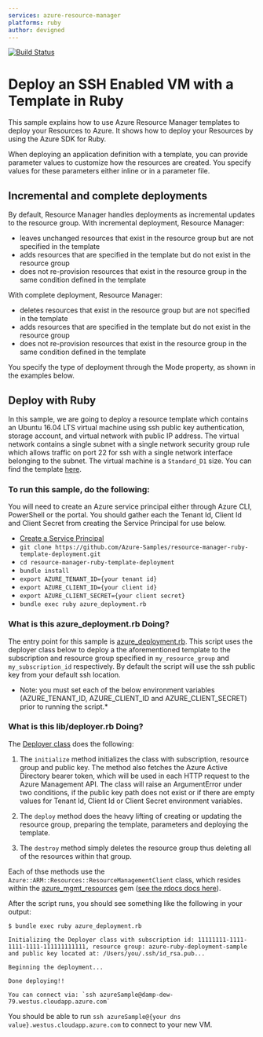 ```yaml
---
services: azure-resource-manager
platforms: ruby
author: devigned
---
```


[![Build Status](https://travis-ci.org/Azure-Samples/resource-manager-ruby-template-deployment.svg?branch=master)](https://travis-ci.org/Azure-Samples/resource-manager-ruby-template-deployment)

# Deploy an SSH Enabled VM with a Template in Ruby

This sample explains how to use Azure Resource Manager templates to deploy your Resources to Azure. It shows how to
deploy your Resources by using the Azure SDK for Ruby.

When deploying an application definition with a template, you can provide parameter values to customize how the
resources are created. You specify values for these parameters either inline or in a parameter file.

## Incremental and complete deployments

By default, Resource Manager handles deployments as incremental updates to the resource group. With incremental
deployment, Resource Manager:

- leaves unchanged resources that exist in the resource group but are not specified in the template
- adds resources that are specified in the template but do not exist in the resource group
- does not re-provision resources that exist in the resource group in the same condition defined in the template

With complete deployment, Resource Manager:

- deletes resources that exist in the resource group but are not specified in the template
- adds resources that are specified in the template but do not exist in the resource group
- does not re-provision resources that exist in the resource group in the same condition defined in the template

You specify the type of deployment through the Mode property, as shown in the examples below.

## Deploy with Ruby

In this sample, we are going to deploy a resource template which contains an Ubuntu 16.04 LTS virtual machine using
ssh public key authentication, storage account, and virtual network with public IP address. The virtual network
contains a single subnet with a single network security group rule which allows traffic on port 22 for ssh with a single
network interface belonging to the subnet. The virtual machine is a `Standard_D1` size. You can find the template
[here][Template].

### To run this sample, do the following:

You will need to create an Azure service principal either through Azure CLI, PowerShell or the portal. You should gather
each the Tenant Id, Client Id and Client Secret from creating the Service Principal for use below.

- [Create a Service Principal][ServicePrincipalCreation]
- `git clone https://github.com/Azure-Samples/resource-manager-ruby-template-deployment.git`
- `cd resource-manager-ruby-template-deployment`
- `bundle install`
- `export AZURE_TENANT_ID={your tenant id}`
- `export AZURE_CLIENT_ID={your client id}`
- `export AZURE_CLIENT_SECRET={your client secret}`
- `bundle exec ruby azure_deployment.rb`

### What is this azure_deployment.rb Doing?

The entry point for this sample is [azure_deployment.rb][azure_deployment.rb]. This script uses the deployer class
below to deploy a the aforementioned template to the subscription and resource group specified in `my_resource_group`
and `my_subscription_id` respectively. By default the script will use the ssh public key from your default ssh
location.

* Note: you must set each of the below environment variables (AZURE_TENANT_ID, AZURE_CLIENT_ID and AZURE_CLIENT_SECRET) prior to running the script.*

### What is this lib/deployer.rb Doing?

The [Deployer class][Deployer class] does the following:

1. The `initialize` method initializes the class with subscription, resource group and public key. The method also fetches
the Azure Active Directory bearer token, which will be used in each HTTP request to the Azure Management API. The class
will raise an ArgumentError under two conditions, if the public key path does not exist or if there are empty
values for Tenant Id, Client Id or Client Secret environment variables.

2. The `deploy` method does the heavy lifting of creating or updating the resource group, preparing the template,
parameters and deploying the template.

3. The `destroy` method simply deletes the resource group thus deleting all of the resources within that group.

Each of thse methods use the `Azure::ARM::Resources::ResourceManagementClient` class, which resides within the
[azure_mgmt_resources][azure_mgmt_resources] gem ([see the rdocs docs here][rdocs_mgmt_resources]).

After the script runs, you should see something like the following in your output:

```
$ bundle exec ruby azure_deployment.rb

Initializing the Deployer class with subscription id: 11111111-1111-1111-1111-111111111111, resource group: azure-ruby-deployment-sample
and public key located at: /Users/you/.ssh/id_rsa.pub...

Beginning the deployment...

Done deploying!!

You can connect via: `ssh azureSample@damp-dew-79.westus.cloudapp.azure.com`
```

You should be able to run `ssh azureSample@{your dns value}.westus.cloudapp.azure.com` to connect to your new VM.

[Template]: https://github.com/azure-samples/resource-manager-ruby-template-deployment/blob/master/templates/template.json
[ServicePrincipalCreation]: https://azure.microsoft.com/en-us/documentation/articles/resource-group-authenticate-service-principal/#authenticate-with-password---azure-cli
[azure_deployment.rb]: https://github.com/azure-samples/resource-manager-ruby-template-deployment/blob/master/azure_deployment.rb
[Deployer class]: https://github.com/azure-samples/resource-manager-ruby-template-deployment/blob/master/lib/deployer.rb
[azure_mgmt_resources]: https://rubygems.org/gems/azure_mgmt_resources
[rdocs_mgmt_resources]: http://www.rubydoc.info/gems/azure_mgmt_resources/0.2.1
